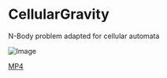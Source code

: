 # CellularGravity
N-Body problem adapted for cellular automata 

![Image](https://i.gyazo.com/587755f844d4d0263985afbd08140e64.png)

[MP4](https://i.gyazo.com/7e5c33db8fc595dd4ff286053aa82303.mp4)
